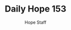 ---
image: /assets/img/daily-hope-default-artwork.png
title: Daily Hope 153
number: 153
categories:
  - Daily Hope
author: Hope Staff
notes: Daily Hope 153
embed: >-
  <iframe style="border-radius:12px" src="https://open.spotify.com/embed/episode/2vwGSDVcwgrWZfRGMJBWZm?utm_source=generator" width="100%" height="152" frameBorder="0" allowfullscreen="" allow="autoplay; clipboard-write; encrypted-media; fullscreen; picture-in-picture" loading="lazy"></iframe>
---
